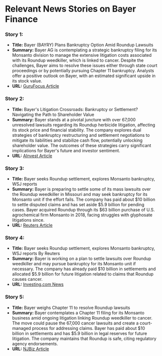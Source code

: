 # Relevant News Stories on Bayer Finance

### Story 1:
- **Title:** Bayer (BAYRY) Plans Bankruptcy Option Amid Roundup Lawsuits
- **Summary:** Bayer AG is contemplating a strategic bankruptcy filing for its Monsanto division to manage the extensive litigation costs associated with its Roundup weedkiller, which is linked to cancer. Despite the challenges, Bayer aims to resolve these issues either through state court proceedings or by potentially pursuing Chapter 11 bankruptcy. Analysts offer a positive outlook on Bayer, with an estimated significant upside in its stock value.
- **URL:** [GuruFocus Article](https://www.gurufocus.com/news/2868880/bayer-bayry-plans-bankruptcy-option-amid-roundup-lawsuits)

### Story 2:
- **Title:** Bayer's Litigation Crossroads: Bankruptcy or Settlement? Navigating the Path to Shareholder Value
- **Summary:** Bayer stands at a pivotal juncture with over 67,000 unresolved lawsuits regarding its Roundup herbicide litigation, affecting its stock price and financial stability. The company explores dual strategies of bankruptcy restructuring and settlement negotiations to mitigate its liabilities and stabilize cash flow, potentially unlocking shareholder value. The outcomes of these strategies carry significant implications for Bayer's future and investor sentiment.
- **URL:** [AInvest Article](https://www.ainvest.com/news/bayer-litigation-crossroads-bankruptcy-settlement-navigating-path-shareholder-2505/)

### Story 3:
- **Title:** Bayer seeks Roundup settlement, explores Monsanto bankruptcy, WSJ reports
- **Summary:** Bayer is preparing to settle some of its mass lawsuits over the Roundup weedkiller in Missouri and may seek bankruptcy for its Monsanto unit if the effort fails. The company has paid about $10 billion to settle disputed claims and has set aside $5.9 billion for pending cases. Bayer acquired Roundup through its $63 billion purchase of U.S. agrochemical firm Monsanto in 2018, facing struggles with glyphosate litigations since.
- **URL:** [Reuters Article](https://www.reuters.com/business/healthcare-pharmaceuticals/bayer-seeks-roundup-settlement-explores-monsanto-bankruptcy-wsj-reports-2025-05-15/)

### Story 4:
- **Title:** Bayer seeks Roundup settlement, explores Monsanto bankruptcy, WSJ reports By Reuters
- **Summary:** Bayer is working on a plan to settle lawsuits over Roundup weedkiller and may pursue bankruptcy for its Monsanto unit if necessary. The company has already paid $10 billion in settlements and allocated $5.9 billion for future litigation related to claims that Roundup causes cancer.
- **URL:** [Investing.com News](https://www.investing.com/news/stock-market-news/bayer-seeks-roundup-settlement-explores-monsanto-bankruptcy-wsj-reports-4049545)

### Story 5:
- **Title:** Bayer weighs Chapter 11 to resolve Roundup lawsuits
- **Summary:** Bayer contemplates a Chapter 11 filing for its Monsanto business amid ongoing litigation linking Roundup weedkiller to cancer. The move could pause the 67,000 cancer lawsuits and create a court-managed process for addressing claims. Bayer has paid about $10 billion in settlements and has $5.9 billion in legal reserves for future litigation. The company maintains that Roundup is safe, citing regulatory agency endorsements.
- **URL:** [NJBiz Article](https://njbiz.com/bayer-chapter-11-roundup-lawsuits/)